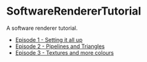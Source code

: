 # SoftwareRendererTutorial
A software renderer tutorial.

- [Episode 1 - Setting it all up](https://read.cash/@Metalhead33/software-rendering-part-1-setting-it-all-up-dbd3bd40)
- [Episode 2 - Pipelines and Triangles](https://read.cash/@Metalhead33/software-rendering-2-pipelines-and-triangles-f4379638)
- [Episode 3 - Textures and more colours](https://read.cash/@Metalhead33/software-rendering-3-textures-and-more-colours-62c350c8)
